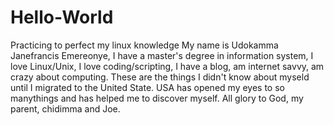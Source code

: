 # Hello-World
Practicing to perfect my linux knowledge
My name is Udokamma Janefrancis Emereonye, I have a master's degree in information system, I love Linux/Unix, I love coding/scripting, I have a blog, am internet savvy, am crazy about computing. These are the things I didn't know about myseld until I migrated to the United State. USA has opened my eyes to so manythings and has helped me to discover myself.
All glory to God, my parent, chidimma and Joe.
